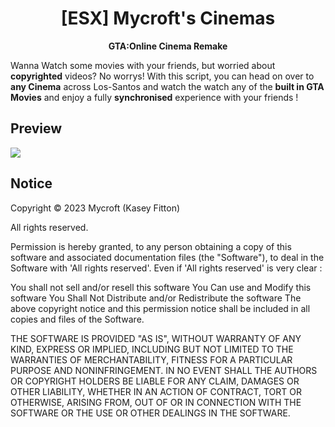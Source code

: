 <h1 align='center'>[ESX] Mycroft's Cinemas</a></h1><p align='center'><b>GTA:Online Cinema Remake</b></h5>

Wanna Watch some movies with your friends, but worried about **copyrighted** videos? No worrys! With this script, you can head on over to **any Cinema** across Los-Santos and watch the watch any of the **built in GTA Movies** and enjoy a fully **synchronised** experience with your friends !

## Preview
[![](https://cdn.discordapp.com/attachments/836342197565521960/1062502570691670107/image.png)](https://streamable.com/e/woxpwq)
## Notice

Copyright © 2023 Mycroft (Kasey Fitton)

All rights reserved.

Permission is hereby granted, to any person obtaining a copy
of this software and associated documentation files (the "Software"), to deal
in the Software with 'All rights reserved'. Even if 'All rights reserved' is very clear :

  You shall not sell and/or resell this software
  You Can use and Modify this software
  You Shall Not Distribute and/or Redistribute the software
  The above copyright notice and this permission notice shall be included in all copies and files of the Software.

THE SOFTWARE IS PROVIDED "AS IS", WITHOUT WARRANTY OF ANY KIND, EXPRESS OR
IMPLIED, INCLUDING BUT NOT LIMITED TO THE WARRANTIES OF MERCHANTABILITY,
FITNESS FOR A PARTICULAR PURPOSE AND NONINFRINGEMENT. IN NO EVENT SHALL THE
AUTHORS OR COPYRIGHT HOLDERS BE LIABLE FOR ANY CLAIM, DAMAGES OR OTHER
LIABILITY, WHETHER IN AN ACTION OF CONTRACT, TORT OR OTHERWISE, ARISING FROM,
OUT OF OR IN CONNECTION WITH THE SOFTWARE OR THE USE OR OTHER DEALINGS IN THE
SOFTWARE.
